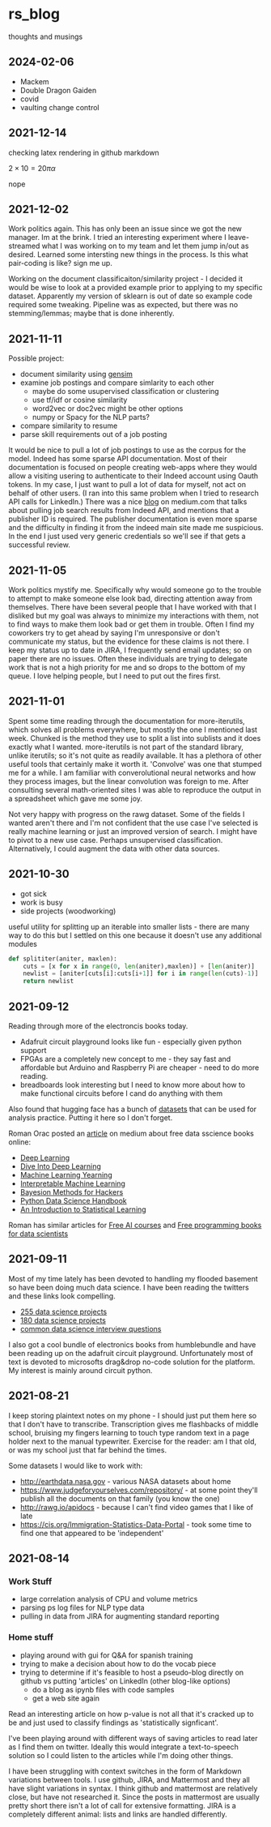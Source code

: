 # rs_blog
thoughts and musings


## __2024-02-06__ ##

- Mackem
- Double Dragon Gaiden
- covid
- vaulting change control

## __2021-12-14__ ##

checking latex rendering in github markdown

$2\times10=20 \pi \alpha$

nope

## __2021-12-02__ ##
Work politics again.  This has only been an issue since we got the new manager.  Im at the brink.  I tried an interesting experiment where I leave-streamed what I was working on to my team and let them jump in/out as desired.  Learned some intersting new things in the process.   Is this what pair-coding is like? sign me up.

Working on the document classificaiton/similarity project - I decided it would be wise to look at a provided example prior to applying to my specific dataset.  Apparently my version of sklearn is out of date so example code required some tweaking.  Pipeline was as expected, but there was no stemming/lemmas; maybe that is done inherently.  



## __2021-11-11__ ##
Possible project:
 * document similarity using [gensim](https://pypi.org/project/gensim/)
 * examine job postings and compare simlarity to each other
    * maybe do some usupervised classification or clustering
    * use tf/idf or cosine similarity
    * word2vec or doc2vec might be other options
    * numpy or Spacy for the NLP parts?
 * compare similarity to resume
 * parse skill requirements out of a job posting

It would be nice to pull a lot of job postings to use as the corpus for the model.  Indeed has some sparse API documentation.  Most of their documentation is focused on people creating web-apps where they would allow a visiting usering to authenticate to their Indeed account using Oauth tokens.  In my case, I just want to pull a lot of data for myself, not act on behalf of other users.  (I ran into this same problem when I tried to research API calls for LinkedIn.)  There was a nice [blog](https://medium.com/@alberto_moura/build-a-jobs-database-using-indeeds-api-8f95316be842) on medium.com that talks about pulling job search results from Indeed API, and mentions that a publisher ID is required.  The publisher documentation is even more sparse and the difficulty in finding it from the indeed main site made me suspicious.  In the end I just used very generic credentials so we'll see if that gets a successful review.

## __2021-11-05__ ##
Work politics mystify me.  Specifically why would someone go to the trouble to attempt to make someone else look bad, directing attention away from themselves. There have been several people that I have worked with that I disliked but my goal was always to minimize my interactions with them, not to find ways to make them look bad or get them in trouble.  Often I find my coworkers try to get ahead by saying I'm unresponsive or don't communicate my status, but the evidence for these claims is not there.  I keep my status up to date in JIRA, I frequently send email updates; so on paper there are no issues.  Often these individuals are trying to delegate work that is not a high priority for me and so drops to the bottom of my queue.  I love helping people, but I need to put out the fires first.  

## __2021-11-01__ ##
Spent some time reading through the documentation for more-iterutils, which solves all problems everywhere, but mostly the one I mentioned last week.  Chunked is the method they use to split a list into sublists and it does exactly what I wanted.  more-iterutils is not part of the standard library, unlike iterutils; so it's not quite as readily available. It has a plethora of other useful tools that certainly make it worth it.  'Convolve' was one that stumped me for a while.  I am familiar with converolutional neural networks and how they process images, but the linear convolution was foreign to me.  After consulting several math-oriented sites I was able to reproduce the output in a spreadsheet which gave me some joy.

Not very happy with progress on the rawg dataset.  Some of the fields I wanted aren't there and I'm not confident that the use case I've selected is really machine learning or just an improved version of search.  I might have to pivot to a new use case.  Perhaps unsupervised classification.  Alternatively, I could augment the data with other data sources.

## __2021-10-30__ ##
* got sick
* work is busy
* side projects (woodworking)

useful utility for splitting up an iterable into smaller lists - there are many way to do this but I settled on this one because it doesn't use any additional modules
```python
def splititer(aniter, maxlen):
    cuts = [x for x in range(0, len(aniter),maxlen)] + [len(aniter)]
    newlist = [aniter[cuts[i]:cuts[i+1]] for i in range(len(cuts)-1)]
    return newlist
```

## __2021-09-12__ ##
Reading through more of the electroncis books today.
- Adafruit circuit playground looks like fun - especially given python support
- FPGAs are a completely new concept to me - they say fast and affordable but Arduino and Raspberry Pi are cheaper - need to do more reading.
- breadboards look interesting but I need to know more about how to make functional circuits before I cand do anything with them

Also found that hugging face has a bunch of [datasets](https://huggingface.co/datasets ) that can be used for analysis practice. Putting it here so I don't forget.

Roman Orac posted an [article](https://towardsdatascience.com/7-free-ebooks-every-data-scientist-should-read-in-2020-32508ad704b7) on medium about free data sscience books online:
 - [Deep Learning](https://www.deeplearningbook.org/)
 - [Dive Into Deep Learning](https://d2l.ai/)
 - [Machine Learning Yearning](https://www.deeplearning.ai/machine-learning-yearning/)
 - [Interpretable Machine Learning](https://christophm.github.io/interpretable-ml-book/)
 - [Bayesion Methods for Hackers](https://github.com/CamDavidsonPilon/Probabilistic-Programming-and-Bayesian-Methods-for-Hackers)
 - [Python Data Science Handbook](https://jakevdp.github.io/PythonDataScienceHandbook/)
 - [An Introduction to Statistical Learning](http://faculty.marshall.usc.edu/gareth-james/ISL/)

Roman has similar articles for [Free AI courses](https://towardsdatascience.com/top-7-free-artificial-intelligence-courses-from-the-ivy-league-universities-7c951f787a55) and [Free programming books for data scientists](https://towardsdatascience.com/7-free-programming-books-every-data-scientist-should-read-in-2020-608c00d7cf3c)

## __2021-09-11__ ##
Most of my time lately has been devoted to handling my flooded basement so have been doing much data science.  I have been reading the twitters and these links look compelling.
- [255 data science projects](https://medium.com/coders-camp/130-python-projects-with-source-code-61f498591bb)
- [180 data science projects](https://medium.com/coders-camp/180-data-science-and-machine-learning-projects-with-python-6191bc7b9db9)
- [common data science interview questions](https://towardsdatascience.com/10-highly-probable-data-scientist-interview-questions-fd83f7414760)

I also got a cool bundle of electronics books from humblebundle and have been reading up on the adafruit circuit playground.  Unfortunately most of text is devoted to microsofts drag&drop no-code solution for the platform.  My interest is mainly around circuit python.

## __2021-08-21__ ##
I keep storing plaintext notes on my phone - I should just put them here so that I don't have to transcribe. Transcription gives me flashbacks of middle school, bruising my fingers learning to touch type random text in a page holder next to the manual typewriter.  Exercise for the reader: am I that old, or was my school just that far behind the times.

Some datasets I would like to work with:
- http://earthdata.nasa.gov - various NASA datasets about home
- https://www.judgeforyourselves.com/repository/ - at some point they'll publish all the documents on that family (you know the one)
- http://rawg.io/apidocs - because I can't find video games that I like of late
- https://cis.org/Immigration-Statistics-Data-Portal - took some time to find one that appeared to be 'independent'

## __2021-08-14__ ##
### Work Stuff
* large correlation analysis of CPU and volume metrics
* parsing ps log files for NLP type data
* pulling in data from JIRA for augmenting standard reporting

### Home stuff
* playing around with gui for Q&A for spanish training
* trying to make a decision about how to do the vocab piece
* trying to determine if it's feasible to host a pseudo-blog directly on github vs putting 'articles' on LinkedIn (other blog-like options)
  * do a blog as ipynb files with code samples
  * get a web site again

Read an interesting article on how p-value is not all that it's cracked up to be and just used to classify findings as 'statistically signficant'.  

I've been playing around with different ways of saving articles to read later as I find them on twitter.  Ideally this would integrate a text-to-speech solution so I could listen to the articles while I'm doing other things.

I have been struggling with context switches in the form of Markdown variations between tools.  I use github, JIRA, and Mattermost and they all have slight variations in syntax.  I think github and mattermost are relatively close, but have not researched it.  Since the posts in mattermost are usually pretty short there isn't a lot of call for extensive formatting.  JIRA is a completely different animal: lists and links are handled differently.
